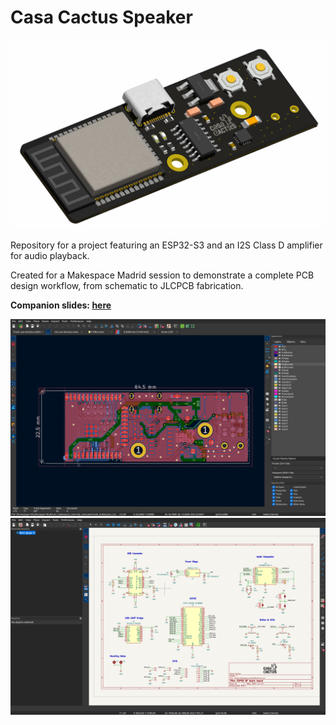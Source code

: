# Casa Cactus Speaker

![3d](images/3D.png)

Repository for a project featuring an ESP32-S3 and an I2S Class D amplifier for audio playback.

Created for a Makespace Madrid session to demonstrate a complete PCB design workflow, from schematic to JLCPCB fabrication.

**Companion slides: [here](https://docs.google.com/presentation/d/1glYFRo9XCKRI-qDjp1DA8M3mJohLk-lrxx0JoBPsboM/edit#slide=id.p)**

![PCB](images/PCB.png)
![Schematic](images/SCH.png)
